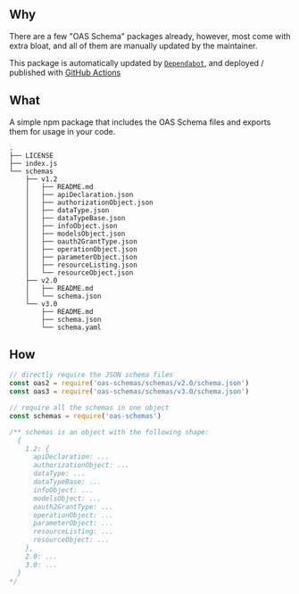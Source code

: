 ## Why

There are a few "OAS Schema" packages already, however, most come with extra bloat, and all of them are manually updated by the maintainer.

This package is automatically updated by [`Dependabot`](https://docs.github.com/en/free-pro-team@latest/github/administering-a-repository/about-dependabot-version-updates), and deployed / published with [GitHub Actions](.github/workflows/release.yml)

## What

A simple npm package that includes the OAS Schema files and exports them for usage in your code.

```
.
├── LICENSE
├── index.js
└── schemas
    ├── v1.2
    │   ├── README.md
    │   ├── apiDeclaration.json
    │   ├── authorizationObject.json
    │   ├── dataType.json
    │   ├── dataTypeBase.json
    │   ├── infoObject.json
    │   ├── modelsObject.json
    │   ├── oauth2GrantType.json
    │   ├── operationObject.json
    │   ├── parameterObject.json
    │   ├── resourceListing.json
    │   └── resourceObject.json
    ├── v2.0
    │   ├── README.md
    │   └── schema.json
    └── v3.0
        ├── README.md
        ├── schema.json
        └── schema.yaml
```

## How

```js
// directly require the JSON schema files
const oas2 = require('oas-schemas/schemas/v2.0/schema.json')
const oas3 = require('oas-schemas/schemas/v3.0/schema.json')

// require all the schemas in one object
const schemas = require('oas-schemas')

/** schemas is an object with the following shape:
  {
    1.2: {
      apiDeclaration: ...
      authorizationObject: ...
      dataType: ...
      dataTypeBase: ...
      infoObject: ...
      modelsObject: ...
      oauth2GrantType: ...
      operationObject: ...
      parameterObject: ...
      resourceListing: ...
      resourceObject: ...
    },
    2.0: ...
    3.0: ...
  }
*/
```
